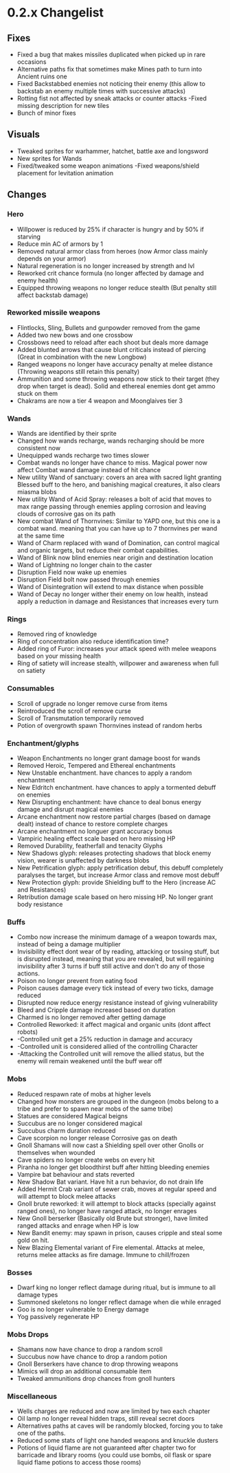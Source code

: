 # 0.2.x Changelist


## Fixes
- Fixed a bug that makes missiles duplicated when picked up in rare occasions
- Alternative paths fix that sometimes make Mines path to turn into Ancient ruins one
- Fixed Backstabbed enemies not noticing their enemy (this allow to backstab an enemy multiple times with successive attacks)
- Rotting fist not affected by sneak attacks or counter attacks
-Fixed missing description for new tiles
- Bunch of minor fixes


## Visuals
- Tweaked sprites for warhammer, hatchet, battle axe and longsword
- New sprites for Wands
- Fixed/tweaked some weapon animations
-Fixed weapons/shield placement for levitation animation

## Changes

### Hero
- Willpower is reduced by 25% if character is hungry and by 50% if starving
- Reduce min AC of armors by 1
- Removed natural armor class from heroes (now Armor class mainly depends on your armor)
- Natural regeneration is no longer increased by strength and lvl
- Reworked crit chance formula (no longer affected by damage and enemy health)
- Equipped throwing weapons no longer reduce stealth (But penalty still affect backstab damage)

### Reworked missile weapons
- Flintlocks, Sling, Bullets and gunpowder removed from the game
- Added two new bows and one crossbow
- Crossbows need to reload after each shoot but deals more damage
- Added blunted arrows that cause blunt criticals instead of piercing (Great in combination with the new Longbow)
- Ranged weapons no longer have accuracy penalty at melee distance (Throwing weapons still retain this penalty)
- Ammunition and some throwing weapons now stick to their target (they drop when target is dead). Solid and ethereal enemies dont get ammo stuck on them
- Chakrams are now a tier 4 weapon and Moonglaives tier 3

### Wands
- Wands are identified by their sprite
- Changed how wands recharge, wands recharging should be more consistent now 
- Unequipped wands recharge two times slower
- Combat wands no longer have chance to miss. Magical power now affect Combat wand damage instead of hit chance
- New utility Wand of sanctuary: covers an area with sacred light granting Blessed buff to the hero, and banishing magical creatures, it also clears miasma blobs
- New utility Wand of Acid Spray: releases a bolt of acid that moves to max range passing through enemies appling corrosion and leaving clouds of corrosive gas on its path
- New combat Wand of Thornvines: Similar to YAPD one, but this one is a combat wand. meaning that you can have up to 7 thornvines per wand at the same time
- Wand of Charm replaced with wand of Domination, can control  magical and organic targets, but reduce their combat capabilities. 
- Wand of Blink now blind enemies near origin and destination location
- Wand of Lightning no longer chain to the caster
- Disruption Field now wake up enemies
- Disruption Field bolt now passed through enemies
- Wand of Disintegration will extend  to max distance when possible
- Wand of Decay no longer wither their enemy on low health, instead apply a reduction in damage and Resistances that increases every turn

### Rings
- Removed ring of knowledge
- Ring of concentration also reduce identification time?
- Added ring of Furor: increases your attack speed with melee weapons based on your missing health
- Ring of satiety will increase stealth, willpower and awareness when full on satiety

### Consumables 
- Scroll of upgrade no longer remove curse from items
- Reintroduced the scroll of remove curse
- Scroll of Transmutation temporarily removed
- Potion of overgrowth spawn Thornvines instead of random herbs

### Enchantment/glyphs
- Weapon Enchantments no longer grant damage boost for wands
- Removed Heroic, Tempered and Ethereal enchantments
- New Unstable enchantment. have chances to apply a random enchantment 
- New Eldritch enchantment. have chances to apply a tormented debuff on enemies
- New Disrupting enchantment: have chance to deal bonus energy damage and disrupt magical enemies
- Arcane enchantment now restore partial charges (based on damage dealt) instead of chance to restore complete charges
- Arcane enchantment no longuer grant accuracy bonus
- Vampiric healing effect scale based on hero missing HP
- Removed Durability, featherfall and tenacity Glyphs
- New Shadows glyph: releases protecting shadows that block enemy vision, wearer is unaffected by darkness blobs
- New Petrification glyph: apply petrification debuf, this debuff completely paralyses the target, but increase Armor class and remove most debuff
- New Protection glyph: provide Shielding buff to the Hero (increase AC and Resistances)
- Retribution damage scale based on hero missing HP. No longer grant body resistance


### Buffs
- Combo now increase the minimum damage of a weapon towards max, instead of being a damage multiplier
- Invisibility effect dont wear of by reading, attacking or tossing stuff, but is disrupted instead, meaning that you are revealed, but will regaining invisibility after 3 turns if buff still active and don't do any of those actions. 
- Poison no longer prevent from eating food
- Poison causes damage every tick instead of every two ticks, damage reduced
- Disrupted now reduce energy resistance instead of giving vulnerability
- Bleed and Cripple damage increased based on duration
- Charmed is no longer removed after getting damage
- Controlled Reworked: it affect magical and organic units (dont affect robots)
- -Controlled unit get a 25% reduction in damage and accuracy
- -Controlled unit is considered allied of the controlling Character
- -Attacking the Controlled unit will remove the allied status, but the enemy will remain weakened until the buff wear off

### Mobs
- Reduced respawn rate of mobs at higher levels
- Changed how monsters are grouped in the dungeon (mobs belong to a tribe and prefer to spawn near mobs of the same tribe)
- Statues are considered Magical beigns
- Succubus are no longer considered magical
- Succubus charm duration reduced
- Cave scorpion no longer release Corrosive gas on death
- Gnoll Shamans will now cast a Shielding spell over other Gnolls or themselves when wounded
- Cave spiders no longer create webs on every hit
- Piranha no longer get bloodthirst buff after hitting bleeding enemies
- Vampire bat behaviour and stats reverted
- New Shadow Bat variant. Have hit a run behavior, do not drain life
- Added Hermit Crab variant of sewer crab, moves at regular speed and will attempt to block melee attacks
- Gnoll brute reworked: it will attempt to block attacks (specially against ranged ones), no longer have ranged attack, no longer enrages
- New Gnoll berserker (Basically old Brute but stronger), have limited ranged attacks and enrage when HP is low
- New Bandit enemy: may spawn in prison, causes cripple and steal some gold on hit.
- New Blazing Elemental variant of Fire elemental. Attacks at melee, returns melee attacks as fire damage. Immune to chill/frozen

### Bosses
- Dwarf king no longer reflect damage during ritual, but is immune to all damage types
- Summoned skeletons no longer reflect damage when die while enraged
- Goo is no longer vulnerable to Energy damage
- Yog passively regenerate HP

### Mobs Drops
- Shamans now have chance to drop a random scroll
- Succubus now have chance to drop a random potion
- Gnoll Berserkers have chance to drop throwing weapons
- Mimics will drop an additional consumable item
- Tweaked ammunitions drop chances from gnoll hunters

### Miscellaneous
- Wells charges are reduced and now are limited by two each chapter
- Oil lamp no longer reveal hidden traps, still reveal secret doors
- Alternatives paths at caves will be randomly blocked, forcing you to take one of the paths.
- Reduced some stats of light one handed weapons and knuckle dusters
- Potions of liquid flame are not guaranteed after chapter two for barricade and library rooms (you could use bombs, oil flask or spare liquid flame potions to access those rooms)

